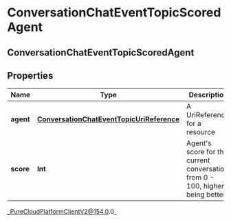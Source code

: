 # ConversationChatEventTopicScoredAgent

## ConversationChatEventTopicScoredAgent

## Properties

|Name | Type | Description | Notes|
|------------ | ------------- | ------------- | -------------|
| **agent** | [**ConversationChatEventTopicUriReference**](ConversationChatEventTopicUriReference) | A UriReference for a resource | [optional] |
| **score** | **Int** | Agent&#39;s score for the current conversation, from 0 - 100, higher being better | [optional] |



_PureCloudPlatformClientV2@154.0.0_

